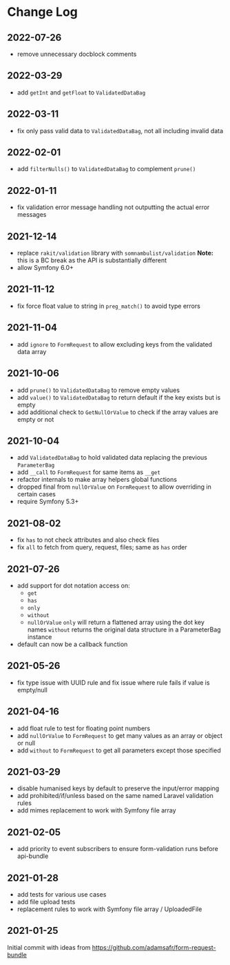 Change Log
==========

2022-07-26
----------

 * remove unnecessary docblock comments

2022-03-29
----------

 * add `getInt` and `getFloat` to `ValidatedDataBag`

2022-03-11
----------

 * fix only pass valid data to `ValidatedDataBag`, not all including invalid data

2022-02-01
----------

 * add `filterNulls()` to `ValidatedDataBag` to complement `prune()`

2022-01-11
----------

 * fix validation error message handling not outputting the actual error messages

2021-12-14
----------

 * replace `rakit/validation` library with `somnambulist/validation`
   __Note:__ this is a BC break as the API is substantially different
 * allow Symfony 6.0+
 
2021-11-12
----------

 * fix force float value to string in `preg_match()` to avoid type errors

2021-11-04
----------

 * add `ignore` to `FormRequest` to allow excluding keys from the validated data array

2021-10-06
----------

 * add `prune()` to `ValidatedDataBag` to remove empty values
 * add `value()` to `ValidatedDataBag` to return default if the key exists but is empty
 * add additional check to `GetNullOrValue` to check if the array values are empty or not

2021-10-04
----------

 * add `ValidatedDataBag` to hold validated data replacing the previous `ParameterBag`
 * add `__call` to `FormRequest` for same items as `__get`
 * refactor internals to make array helpers global functions
 * dropped final from `nullOrValue` on `FormRequest` to allow overriding in certain cases
 * require Symfony 5.3+

2021-08-02
----------

 * fix `has` to not check attributes and also check files
 * fix `all` to fetch from query, request, files; same as `has` order

2021-07-26
----------

 * add support for dot notation access on:
   * `get`
   * `has`
   * `only`
   * `without`
   * `nullOrValue`
   `only` will return a flattened array using the dot key names
   `without` returns the original data structure in a ParameterBag instance
 * default can now be a callback function

2021-05-26
----------

 * fix type issue with UUID rule and fix issue where rule fails if value is empty/null

2021-04-16
----------

 * add float rule to test for floating point numbers
 * add `nullOrValue` to `FormRequest` to get many values as an array or object or null
 * add `without` to `FormRequest` to get all parameters except those specified

2021-03-29
----------

 * disable humanised keys by default to preserve the input/error mapping
 * add prohibited/if/unless based on the same named Laravel validation rules
 * add mimes replacement to work with Symfony file array

2021-02-05
----------

 * add priority to event subscribers to ensure form-validation runs before api-bundle

2021-01-28
----------

 * add tests for various use cases
 * add file upload tests
 * replacement rules to work with Symfony file array / UploadedFile

2021-01-25
----------

Initial commit with ideas from https://github.com/adamsafr/form-request-bundle
